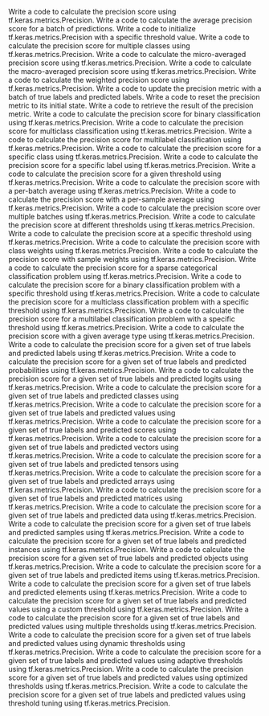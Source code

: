 Write a code to calculate the precision score using tf.keras.metrics.Precision.
Write a code to calculate the average precision score for a batch of predictions.
Write a code to initialize tf.keras.metrics.Precision with a specific threshold value.
Write a code to calculate the precision score for multiple classes using tf.keras.metrics.Precision.
Write a code to calculate the micro-averaged precision score using tf.keras.metrics.Precision.
Write a code to calculate the macro-averaged precision score using tf.keras.metrics.Precision.
Write a code to calculate the weighted precision score using tf.keras.metrics.Precision.
Write a code to update the precision metric with a batch of true labels and predicted labels.
Write a code to reset the precision metric to its initial state.
Write a code to retrieve the result of the precision metric.
Write a code to calculate the precision score for binary classification using tf.keras.metrics.Precision.
Write a code to calculate the precision score for multiclass classification using tf.keras.metrics.Precision.
Write a code to calculate the precision score for multilabel classification using tf.keras.metrics.Precision.
Write a code to calculate the precision score for a specific class using tf.keras.metrics.Precision.
Write a code to calculate the precision score for a specific label using tf.keras.metrics.Precision.
Write a code to calculate the precision score for a given threshold using tf.keras.metrics.Precision.
Write a code to calculate the precision score with a per-batch average using tf.keras.metrics.Precision.
Write a code to calculate the precision score with a per-sample average using tf.keras.metrics.Precision.
Write a code to calculate the precision score over multiple batches using tf.keras.metrics.Precision.
Write a code to calculate the precision score at different thresholds using tf.keras.metrics.Precision.
Write a code to calculate the precision score at a specific threshold using tf.keras.metrics.Precision.
Write a code to calculate the precision score with class weights using tf.keras.metrics.Precision.
Write a code to calculate the precision score with sample weights using tf.keras.metrics.Precision.
Write a code to calculate the precision score for a sparse categorical classification problem using tf.keras.metrics.Precision.
Write a code to calculate the precision score for a binary classification problem with a specific threshold using tf.keras.metrics.Precision.
Write a code to calculate the precision score for a multiclass classification problem with a specific threshold using tf.keras.metrics.Precision.
Write a code to calculate the precision score for a multilabel classification problem with a specific threshold using tf.keras.metrics.Precision.
Write a code to calculate the precision score with a given average type using tf.keras.metrics.Precision.
Write a code to calculate the precision score for a given set of true labels and predicted labels using tf.keras.metrics.Precision.
Write a code to calculate the precision score for a given set of true labels and predicted probabilities using tf.keras.metrics.Precision.
Write a code to calculate the precision score for a given set of true labels and predicted logits using tf.keras.metrics.Precision.
Write a code to calculate the precision score for a given set of true labels and predicted classes using tf.keras.metrics.Precision.
Write a code to calculate the precision score for a given set of true labels and predicted values using tf.keras.metrics.Precision.
Write a code to calculate the precision score for a given set of true labels and predicted scores using tf.keras.metrics.Precision.
Write a code to calculate the precision score for a given set of true labels and predicted vectors using tf.keras.metrics.Precision.
Write a code to calculate the precision score for a given set of true labels and predicted tensors using tf.keras.metrics.Precision.
Write a code to calculate the precision score for a given set of true labels and predicted arrays using tf.keras.metrics.Precision.
Write a code to calculate the precision score for a given set of true labels and predicted matrices using tf.keras.metrics.Precision.
Write a code to calculate the precision score for a given set of true labels and predicted data using tf.keras.metrics.Precision.
Write a code to calculate the precision score for a given set of true labels and predicted samples using tf.keras.metrics.Precision.
Write a code to calculate the precision score for a given set of true labels and predicted instances using tf.keras.metrics.Precision.
Write a code to calculate the precision score for a given set of true labels and predicted objects using tf.keras.metrics.Precision.
Write a code to calculate the precision score for a given set of true labels and predicted items using tf.keras.metrics.Precision.
Write a code to calculate the precision score for a given set of true labels and predicted elements using tf.keras.metrics.Precision.
Write a code to calculate the precision score for a given set of true labels and predicted values using a custom threshold using tf.keras.metrics.Precision.
Write a code to calculate the precision score for a given set of true labels and predicted values using multiple thresholds using tf.keras.metrics.Precision.
Write a code to calculate the precision score for a given set of true labels and predicted values using dynamic thresholds using tf.keras.metrics.Precision.
Write a code to calculate the precision score for a given set of true labels and predicted values using adaptive thresholds using tf.keras.metrics.Precision.
Write a code to calculate the precision score for a given set of true labels and predicted values using optimized thresholds using tf.keras.metrics.Precision.
Write a code to calculate the precision score for a given set of true labels and predicted values using threshold tuning using tf.keras.metrics.Precision.
